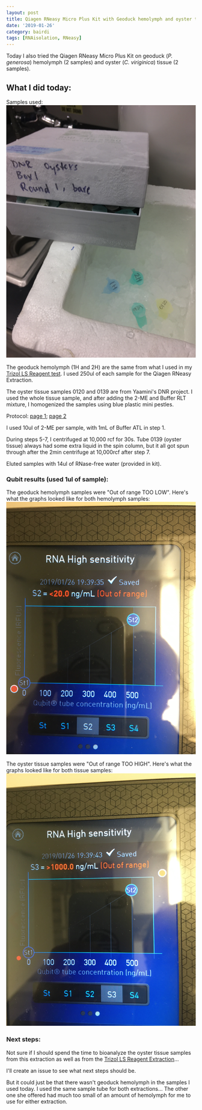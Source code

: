 ```yaml
---
layout: post
title: Qiagen RNeasy Micro Plus Kit with Geoduck hemolymph and oyster tissue
date: '2019-01-26'
category: bairdi
tags: [RNAisolation, RNeasy]
---
```

Today I also tried the Qiagen RNeasy Micro Plus Kit on geoduck (_P. generosa_) hemolymph (2 samples) and oyster (_C. viriginica_) tissue (2 samples). 

## What I did today:   
Samples used:    
![img](../notebook-images/012619-rneasykit-test/samples-used.jpg)

The geoduck hemolymph (1H and 2H) are the same from what I used in my [Trizol LS Reagent test](https://grace-ac.github.io/trizol-with-geo-and-oyster/). I used 250ul of each sample for the Qiagen RNeasy Extraction. 

The oyster tissue samples 0120 and 0139 are from Yaamini's DNR project. I used the whole tissue sample, and after adding the 2-ME and Buffer RLT mixture, I homogenized the samples using blue plastic mini pestles. 

Protocol: [page 1](https://github.com/grace-ac/grace-ac.github.io/blob/master/notebook-images/012619-rneasykit-test/RNeasy-protocol-1.jpg); [page 2](https://github.com/grace-ac/grace-ac.github.io/blob/master/notebook-images/012619-rneasykit-test/RNeasy-protocol-2.jpg)

I used 10ul of 2-ME per sample, with 1mL of Buffer ATL in step 1. 

During steps 5-7, I centrifuged at 10,000 rcf for 30s. Tube 0139 (oyster tissue) always had some extra liquid in the spin column, but it all got spun through after the 2min centrifuge at 10,000rcf after step 7. 

Eluted samples with 14ul of RNase-free water (provided in kit).

### Qubit results (used 1ul of sample):

The geoduck hemolymph samples were "Out of range TOO LOW". Here's what the graphs looked like for both hemolymph samples:   
![img](../notebook-images/012619-rneasykit-test/graph-too-low.jpg)

The oyster tissue samples were "Out of range TOO HIGH". Here's what the graphs looked like for both tissue samples:   
![img](../notebook-images/012619-rneasykit-test/graph-too-high.jpg)

### Next steps:    
Not sure if I should spend the time to bioanalyze the oyster tissue samples from this extraction as well as from the [Trizol LS Reagent Extraction](https://grace-ac.github.io/trizol-with-geo-and-oyster/)... 

I'll create an issue to see what next steps should be. 

But it could just be that there wasn't geoduck hemolymph in the samples I used today. I used the same sample tube for both extractions... The other one she offered had much too small of an amount of hemolymph for me to use for either extraction. 
